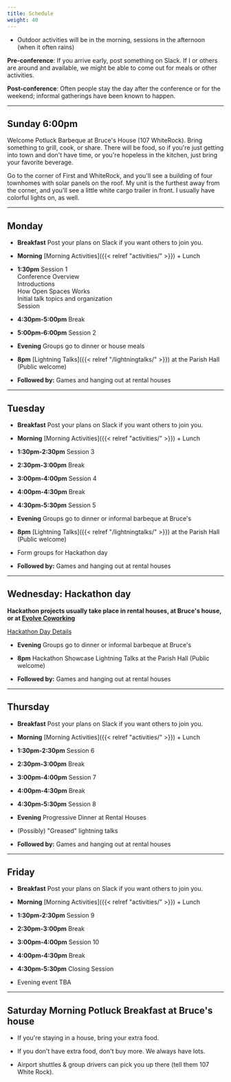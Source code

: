 ```yaml
---
title: Schedule
weight: 40
---
```


- Outdoor activities will be in the morning, sessions in the afternoon (when it often rains)

**Pre-conference**: If you arrive early, post something on Slack. If I or others
are around and available, we might be able to come out for meals or other
activities.

**Post-conference**: Often people stay the day after the conference or for the
weekend; informal gatherings have been known to happen.

***********************************

Sunday 6:00pm
-------------

Welcome Potluck Barbeque at Bruce's House (107 WhiteRock). Bring something to
grill, cook, or share. There will be food, so if you're just getting into town
and don't have time, or you're hopeless in the kitchen, just bring your
favorite beverage.

Go to the corner of First and WhiteRock, and you'll see a building of four
townhomes with solar panels on the roof. My unit is the furthest away from
the corner, and you'll see a little white cargo trailer in front. I usually
have colorful lights on, as well.

***********************************

Monday
------

- **Breakfast** Post your plans on Slack if you want others to join you.

- **Morning** [Morning Activities]({{< relref "activities/" >}}) + Lunch

- **1:30pm** Session 1\
Conference Overview\
Introductions\
How Open Spaces Works\
Initial talk topics and organization\
Session

- **4:30pm-5:00pm** Break

- **5:00pm-6:00pm** Session 2

- **Evening** Groups go to dinner or house meals

- **8pm** [Lightning Talks]({{< relref "/lightningtalks/" >}}) at the Parish Hall (Public welcome)

- **Followed by:** Games and hanging out at rental houses

***********************************

Tuesday
-------

- **Breakfast** Post your plans on Slack if you want others to join you.

- **Morning** [Morning Activities]({{< relref "activities/" >}}) + Lunch

- **1:30pm-2:30pm** Session 3

- **2:30pm-3:00pm** Break

- **3:00pm-4:00pm** Session 4

- **4:00pm-4:30pm** Break

- **4:30pm-5:30pm** Session 5

- **Evening** Groups go to dinner or informal barbeque at Bruce's

- **8pm** [Lightning Talks]({{< relref "/lightningtalks/" >}}) at the Parish Hall (Public welcome)

- Form groups for Hackathon day

- **Followed by:** Games and hanging out at rental houses

***********************************

Wednesday: Hackathon day
------------------------

**Hackathon projects usually take place in rental houses, at Bruce's house, or
at [Evolve Coworking](https://www.evolvework.co/)**

[Hackathon Day Details](https://www.summertechforum.com/hackathon/)

- **Evening** Groups go to dinner or informal barbeque at Bruce's

- **8pm** Hackathon Showcase Lightning Talks at the Parish Hall (Public welcome)

- **Followed by:** Games and hanging out at rental houses

***********************************

Thursday
--------

- **Breakfast** Post your plans on Slack if you want others to join you.

- **Morning** [Morning Activities]({{< relref "activities/" >}}) + Lunch

- **1:30pm-2:30pm** Session 6

- **2:30pm-3:00pm** Break

- **3:00pm-4:00pm** Session 7

- **4:00pm-4:30pm** Break

- **4:30pm-5:30pm** Session 8

- **Evening** Progressive Dinner at Rental Houses

- (Possibly) "Greased" lightning talks

- **Followed by:** Games and hanging out at rental houses

***********************************

Friday
------

- **Breakfast** Post your plans on Slack if you want others to join you.

- **Morning** [Morning Activities]({{< relref "activities/" >}}) + Lunch

- **1:30pm-2:30pm** Session 9

- **2:30pm-3:00pm** Break

- **3:00pm-4:00pm** Session 10

- **4:00pm-4:30pm** Break

- **4:30pm-5:30pm** Closing Session

- Evening event TBA

***********************************

Saturday Morning Potluck Breakfast at Bruce's house
---------------------------------------------------

- If you're staying in a house, bring your extra food.

- If you don't have extra food, don't buy more. We always have lots.

- Airport shuttles & group drivers can pick you up there (tell them 107 White Rock).
